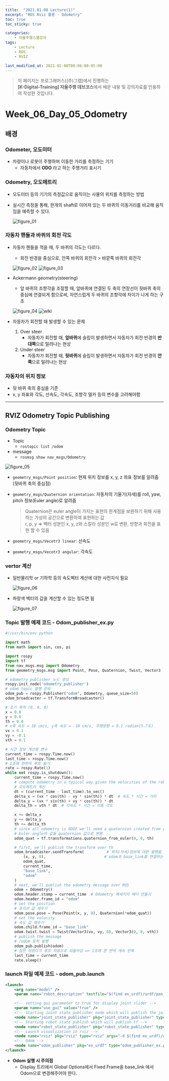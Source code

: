 ```yaml
---
title:  "2021.01.08 Lecture(1)"
excerpt: "ROS Rviz 활용 - Odometry"
toc: true
toc_sticky: true

categories:
    - 자율주행스쿨강의
tags:
    - Lecture
    - ROS
    - RVIZ

last_modified_at: 2021-01-08T08:06:00-05:00
---
```


>이 페이지는 프로그래머스((주)그렙)에서 진행하는\
**[K-Digital-Training] 자율주행 데브코스**에서 배운 내용 및 강의자료를 인용하여 작성한 것입니다.

# Week_06_Day_05_Odometry

## 배경
### Odometer, 오도미터
- 차량이나 로봇이 주행하며 이동한 거리를 측정하는 기기
    - 자동차에서 **ODO** 라고 하는 주행거리 표시기

### Odometry, 오도메트리
- 오도미터 등의 기기의 측정값으로 움직이는 사물의 위치를 측정하는 방법
- 실시간 측정을 통해, 한개의 shaft로 이어져 있는 두 바퀴의 이동거리를 비교해 움직임을 예측할 수 있다.

    ![figure_01](img/figure_01.png)

### 자동차 핸들과 바퀴의 회전 각도
- 자동차 핸들을 꺽을 때, 두 바퀴의 각도는 다르다.
    - 회전 반경을 중심으로, 안쪽 바퀴의 회전각 > 바깥쪽 바퀴의 회전각
    
    ![figure_02](img/figure_02.png)
    ![figure_03](img/figure_03.jpg)

- Ackermann geometry(steering)
    - 앞 바퀴의 조향각을 조절할 때, 앞바퀴에 연결된 두 축의 연장선이 뒷바퀴 축의 중심에 연결되게 함으로써, 자연스럽게 두 바퀴의 조향각에 차이가 나게 하는 구조
    
    ![figure_04](img/figure_04.png)
    ![wiki](img/Ackerman_Steering_Linkage.gif)

- 자동차가 회전할 때 발생할 수 있는 문제
    1. Over steer
        - 자동차가 회전할 때, **앞바퀴**에 슬립이 발생하면서 자동차가 회전 반경의 **반대쪽**으로 밀려나는 현상
    2. Under steer
        - 자동차가 회전할 때, **뒷바퀴**에 슬립이 발생하면서 자동차가 회전 반경의 **안쪽**으로 밀려나는 현상

### 자동차의 위치 정보
- 뒷 바퀴 축의 중심을 기준
- x, y 좌표와 각도, 선속도, 각속도, 조향각 델카 등의 변수를 고려해야함
---
## RVIZ Odometry Topic Publishing
### Odometry Topic
- Topic
    - `rostopic list /odom`
- message
    - `rosmsg show nav_msgs/Odometry`

![figure_05](img/figure_05.png)

- `geometry_msgs/Point position`: 현재 위치 정보를 x, y, z 좌표 정보를 알려줌(뒷바퀴 축의 중심점)
- `geometry_msgs/Quaternion orientation`: 자동차의 기울기(자세)를 roll, yaw, pitch 정보(Euler angle)로 알려줌
    >Quaternion은 euler angle이 가지는 표현의 한계점을 보완하기 위해 사용하는 가상의 공간으로 변환하여 표현하는 값\
    >r, p, y => 벡터 성분인 x, y, z와 스칼라 성분인 w로 변환, 방향과 회전을 표현 할 수 있음

- `geometry_msgs/Vecotr3 linear`: 선속도
- `geometry_msgs/Vecotr3 angular`: 각속도

### vertor 계산
- 일반물리학 or 기하학 등의 속도벡터 계산에 대한 사전지식 필요

    ![figure_06](img/figure_06.png)

- 파랑색 벡터의 값을 계산할 수 있는 정도면 됨

    ![figure_07](img/figure_07.png)

### Topic 발행 예제 코드 - Odom_publisher_ex.py
```python
#!/usr/bin/env python

import math
from math import sin, cos, pi

import rospy
import tf
from nav_msgs.msg import Odometry
from geometry_msgs.msg import Point, Pose, Quaternion, Twist, Vector3

# odometry_publisher 노드 생성
rospy.init_node('odometry_publisher')
# odom topic 발행 준비
odom_pub = rospy.Publisher("odom", Odometry, queue_size=50) 
odom_broadcaster = tf.TransformBroadcaster()

# 초기 위치 (0, 0, 0)
x = 0.0
y = 0.0
th = 0.0
# x축 속도 = 10 cm/s, y축 속도 = -10 cm/s, 주행방향 = 0.1 radian(5.7도)
vx = 0.1
vy = -0.1
vth = 0.1

# 시간 정보 계산용 변수
current_time = rospy.Time.now()
last_time = rospy.Time.now()
# 1초에 한번씩 루프 돌기
rate = rospy.Rate(1)
while not rospy.is_shutdown():
    current_time = rospy.Time.now()
    # compute odometry in a typical way given the velocities of the robot
    # 오도메트리 계산
    dt = (current_time - last_time).to_sec()
    delta_x = (vx * cos(th) - vy * sin(th)) * dt  # 속도 * 시간 = 거리
    delta_y = (vx * sin(th) + vy * cos(th)) * dt
    delta_th = vth * dt  # 각속도 * 시간 = 이동 각도

    x += delta_x
    y += delta_y
    th += delta_th
    # since all odometry is 6DOF we'll need a quaternion created from yaw
    # Euler angle의 값을 quaternion 값으로 변환
    odom_quat = tf.transformations.quaternion_from_euler(0, 0, th)

    # first, we'll publish the transform over th
    odom_broadcaster.sendTransform(          # 위치(자세)정보에 대한 발행을 준비함
        (x, y, 0),                          # odom과 base_link를 연결하는 효과 
        odom_quat,
        current_time,
        "base_link",
        "odom"
    )
    # next, we'll publish the odometry message over ROS
    odom = Odometry()
    odom.header.stamp = current_time  # Odometry 메세지의 헤더 만들기
    odom.header.frame_id = "odom"
    # set the position
    # 포지션 값 채우기
    odom.pose.pose = Pose(Point(x, y, 0), Quaternion(*odom_quat))
    # set the velocity
    # 속도 값 채우기
    odom.child.frame_id = "base_link"
    odom.twist.twist = Twist(Vector3(vx, vy, 0), Vector3(0, 0, vth))
    # publish the message
    # /odom 토픽 발행
    odom_pub.publish(odom)
    # 잠깐 쉬었다가 루프 처음으로 되돌아감 => 1초에 한 번씩 계속 반복
    last_time = current_time
    rate.sleep()
```

### launch 파일 예제 코드 - odom_pub.launch
```xml
<launch>
    <arg name="model" />
    <param name="robot_description" testfile="$(find ex_urdf)/urdf/pan_tilt.urdf" />

    <!-- setting gui parameter to true for display joint slider -->
    <param name="use_gui" value="true" />
    <!-- Starting Joint state publisher node which will publish the joint values -->
    <node name="joint_state_publisher" pkg="joint_state_publisher" type="joint_state_publisher" />
    <!-- Starting robot state publish which will publish tf -->
    <node name="robot_state_publisher" pkg="robot_state_publisher" type="state_publisher" />
    <!-- Launch visualization in rviz -->
    <node name="rviz" pkg="rviz" type="rviz" args="-d $(find ex_urdf)/urdf.rviz" required="True" />
    <!-- Odom -->
    <node name="odom_publisher" pkg="ex_urdf" type="odom_publisher_ex.py" />
</launch>
```

- **Odom 실행 시 주의점**
    - Display 트리에서 Global Options에서 Fixed Frame을 base_link 에서 Odom으로 변경해주어야 한다.
